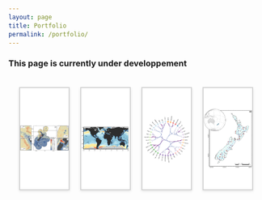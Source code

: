 ```yaml
---
layout: page
title: Portfolio
permalink: /portfolio/
---
```

### This page is currently under developpement 

<html lang="en">
<head>
    <meta charset="UTF-8">
    <meta name="viewport" content="width=device-width, initial-scale=1.0">
    <title>Portfolio Tabs</title>
   <style>
        #portfolio-tabs {
            max-width: 1200px;
            margin: 0 auto;
            padding: 20px;
        }
        .tab-container {
            display: flex;
            flex-wrap: wrap;
            justify-content: space-around;
            gap: 20px;
        }
        .tab {
            height: 200px;
            flex-basis: calc(25% - 20px);
            position: relative;
            cursor: pointer;
            overflow: hidden;
            transition: transform 0.3s ease;
            background-color: white;
            aspect-ratio: 16 / 9;
            border: 2px solid #D3D3D3;
            box-shadow: 0 2px 5px rgba(0,0,0,0.1);
        }
        .tab:hover {
            transform: scale(1.05);
        }
        .tab img {
            width: 100%;
            height: 100%;
            object-fit: contain;
        }
        .tab-overlay {
            position: absolute;
            bottom: 0;
            left: 0;
            right: 0;
            background-color: rgba(6, 79, 141, 0.8);
            color: white;
            padding: 10px;
            text-align: center;
            transform: translateY(100%);
            transition: transform 0.3s ease;
        }
        .tab:hover .tab-overlay {
            transform: translateY(0);
        }
        .short-title {
            font-size: 16px;
            font-weight: bold;
            display: block;
            margin-bottom: 5px;
        }
        .tab-divider {
            border: 0;
            height: 1px;
            background-color: rgba(255, 255, 255, 0.5);
            margin: 5px 0;
        }
        .long-title {
            font-size: 14px;
            display: block;
        }
        .modal-overlay {
            display: none;
            position: fixed;
            z-index: 1000;
            left: 0;
            top: 0;
            width: 100%;
            height: 100%;
            overflow: auto;
            background-color: rgba(0, 0, 0, 0.7);
        }
        .modal-content {
            background-color: #fefefe;
            margin: 5% auto;
            padding: 20px;
            border: 1px solid #888;
            width: 80%;
            max-width: 1000px;
            position: relative;
            border-radius: 5px;
        }
        .modal-title {
            font-size: 24px;
            margin-bottom: 10px;
            padding-right: 30px;
        }
        .modal-divider {
            border: 0;
            height: 1px;
            background-color: #ccc;
            margin: 10px 0;
        }
        .modal-description {
            font-size: 16px;
            color: #666;
            margin-bottom: 20px;
        }
        .close-btn {
            color: #aaa;
            float: right;
            font-size: 28px;
            font-weight: bold;
            cursor: pointer;
        }
        .close-btn:hover,
        .close-btn:focus {
            color: #000;
            text-decoration: none;
            cursor: pointer;
        }
        .project-container {
            display: flex;
            flex-direction: column;
            align-items: center;
            width: 100%;
            max-width: 800px;
            margin: 0 auto;
        }
        .project-description {
            width: 100%;
            text-align: left;
            margin-bottom: 20px;
        }
        .project-image {
            width: 100%;
            text-align: center;
        }
        .project-image img {
            max-width: 75%;
            height: auto;
            display: block;
            margin: 20px auto;
        }
        @media (max-width: 767px) {
            .tab {
                flex-basis: calc(50% - 20px);
            }
        }
        @media (max-width: 480px) {
            .tab {
                flex-basis: 100%;
            }
        }
    </style>
</head>
<body>
    <div id="portfolio-tabs">
        <div class="tab-container">
            <div class="tab" data-tab="project1">
                <img src="/assets/img/portfolio/Stephenson et al. 2020.png" alt="Project 1">
                <div class="tab-overlay">
                    <span class="short-title">Cetacean biodiversity modelling</span>
                    <hr class="tab-divider">
                    <span class="long-title">Modelling cetacean biodiversity in New Zealand waters</span>
                </div>
            </div>
            <div class="tab" data-tab="project2">
                <img src="/assets/img/portfolio/Pimiento et al. 2024.png" alt="Project 2">
                <div class="tab-overlay">
                    <span class="short-title">Global shark biodiversity</span>
                    <hr class="tab-divider">
                    <span class="long-title">Assessing elasmobranch functional diversity at the global scale</span>
                </div>
            </div>
            <div class="tab" data-tab="project3">
                <img src="/assets/img/portfolio/HEB_2G_males_clusters.png" alt="Project 3">
                <div class="tab-overlay">
                    <span class="short-title">Hierarchical Edge Bundling</span>
                    <hr class="tab-divider">
                    <span class="long-title">Analyses of cardiometabolic biomarkers</span>
                </div>
            </div>
            <div class="tab" data-tab="project4">
                <img src="/assets/img/portfolio/Mouton et al. 2020 map.png" alt="Project 4">
                <div class="tab-overlay">
                    <span class="short-title">Climate change and river biodiversity</span>
                    <hr class="tab-divider">
                    <span class="long-title">Time series analyses of biodiversity change</span>
                </div>
            </div>
        </div>
        <div id="modal-overlay" class="modal-overlay">
            <div class="modal-content">
                <span class="close-btn">&times;</span>
                <h2 class="modal-title"></h2>
                <hr class="modal-divider">
                <p class="modal-description"></p>
                <div id="modal-body"></div>
            </div>
        </div>
    </div>
    <template id="project1-template">
    <div class="project-container">
        <div class="project-description">
            <p>A group of researchers led by <a href="https://www.ncl.ac.uk/nuact/fellows/profile/fabricestephenson.html" target="_blank">Dr. Fabrice Stephenson</a> and myself, and involving internationally renowned cetacean ecologists, such as <a href="https://mmi.oregonstate.edu/people/leigh-g-torres">Leigh G. Torres</a> and <a href="https://usys.ethz.ch/en/people/profile.MjIyODg5.TGlzdC82MzcsMzIwMTk3MjIy.html">Camille Albouy</a> investigated the spatial distribution of cetacean biodiversity in New Zealand waters. This project led to three research papers published in Rank A journals.</p>
            <p><a href="https://onlinelibrary.wiley.com/doi/full/10.1111/ddi.13035" target="_blank">The first publication</a> involved modelling the spatial distribution of cetaceans in New Zealand. For this, we curated a national database of cetacean sightings at sea (>7000 sightings) and used Boosted Regression Tree and Relative Environmental Suitability modelling to predict the distribution of 30 species and species richness within New Zealand's EEZ. <a href="https://docs.niwa.co.nz/library/public/NZAEBR-240.pdf" target="_blank">A report</a> was also published and prepared for Fisheries New Zealand (Ministry for Primary Industries). </p>
        </div>  
        <div class="project-image">
            <img src="/assets/img/portfolio/Stephenson et al. 2020.png" alt="Project 1">
        </div>
        <div class="project-description">
            <p><a href="https://esajournals.onlinelibrary.wiley.com/doi/full/10.1002/ecs2.3633" target="_blank">The second publication</a> used the prioritisation software Zonation to identify cetacean richness hotspots for conservation management. We investigated how varying levels of uncertainty in predictions of the taxa' occurrence layers would affect our interpretation of cetacean hotspots.</p>
        </div>
        <div class="project-image">
            <img src="/assets/img/portfolio/Stephenson et al. 2021.png" alt="Project 1">
        </div>
        <div class="project-description">
            <p>In <a href="https://www.sciencedirect.com/science/article/abs/pii/S0006320722000374" target="_blank">the third publication</a> we modelled spatial patterns of taxonomic, functional, and phylogenetic diversity of cetaceans. We examined areas of congruence among hotspots of richness and uniqueness components of biodiversity and measured the contribution of species to biodiversity. </p>
        </div>
        <div class="project-image">
            <img src="/assets/img/portfolio/Mouton et al. 2022 Biocons.png" alt="Project 1">
        </div>
    </div>
</template>
<template id="project2-template">
    <div class="project-container">
        <div class="project-description">
            <p>A group of researchers led by <a href="https://www.catalinapimiento.com/" target="_blank">Dr. Catalina Pimiento</a> and <a href="https://fableprieur.weebly.com/" target="_blank">Prof. Fabien Leprieur</a> investigated the functional diversity of sharks and rays in the world.</p>
            <p>The group created a trait dataset of > 1000 species to assess elasmobranch functional diversity and compare it against previously studied facets (taxonomic and phylogenetic), to identify species- and spatial- conservation priorities.</p>
        </div>
        <div class="project-image">
            <img src="/assets/img/portfolio/Pimiento et al. 2024_2maps.png" alt="Project 2">
        </div>
        <div class="project-description">
            <p>The spatial analyses showed that elasmobranch functional richness is concentrated along continental shelves and around oceanic islands, with 18 distinguishable hotspots. These hotspots only marginally overlap with those of other biodiversity facets, reflecting a distinct spatial fingerprint of functional diversity. </p> 
            <p> Elasmobranch biodiversity facets converge with fishing pressure along the coast of China, which emerged as a critical frontier in conservation. Meanwhile, several components of elasmobranch functional diversity fall in high seas and/or outside the global network of marine protected areas.</p>
            <p>These results highlight acute vulnerability of the world's elasmobranchs' functional diversity and reveal global priorities for elasmobranch functional biodiversity previously overlooked.</p>
            <p>
                <a href="https://github.com/Pimiento-Research-Group/sharks-FD_biodiv_global" target="_blank">GitHub Repository</a> |
                <a href="https://www.nature.com/articles/s41467-023-43212-3" target="_blank">Pimiento et al. 2024 (Nature communications)</a>
            </p>
        </div>
    </div>
</template>
    <template id="project3-template">
        <div class="project-container">
            <div class="project-description">
                <p>I was hired by <a href="https://uchile.cl/portafolio-academico/portafolio-academico/academico/49064" target="_blank">Prof. María Paulina Correa Burrows</a> from the Universidad de Chile to apply Hierchical Edge Bundling (HEB) to cardiometabolic health markers for a study on the effects of obesity on the health of teenagers. I produced ten different HEBs, a quarto document and publication ready charts for this consultancy. The project is publicly accessible on my <a href="https://github.com/TheophileMt92/Hierarchal-Edge-Bundling" target="_blank">GitHub Repository</a> </p>
                <div class="project-image">
                <img src="/assets/img/portfolio/HEB_2G_males_clusters.png" alt="Project 3">
            </div>
            </div>
        </div>
    </template>
    <template id="project4-template">
        <div class="project-container">
            <div class="project-image">
                <img src="/assets/img/portfolio/Mouton et al. 2022 Fig. 3.jpg" alt="Project 4">
            </div>
            <div class="project-description">
                <p>This project constituted the core of my PhD project. I designed and led studies on temporal changes in biodiversity under climte and land-use change using databases from New Zealand's national network monitoring programs.</p>
            <div class="project-image">
                <img src="/assets/img/portfolio/Mouton et al. 2020 map.png" alt="Project 4">
            </div>
                <p>In <a href="https://onlinelibrary.wiley.com/doi/abs/10.1111/gcb.15389" target="_blank">the first publication</a>. I assessed temporal changes in taxonomic and functional spatial beta-diversity of river macroinvertebrates and possible drivers of these changes using Hierarchical Generalised Additive Modelling. We observed long-term, mostly climate-induced, temporal trends towards taxonomic homogenization but functional differentiation among macroinvertebrate assemblages.</p>
            <div class="project-image">
                <img src="/assets/img/portfolio/Mouton et al. 2020 GCB Fig 1.png" alt="Project 4">
            </div> 
                <p>In <a href="https://nsojournals.onlinelibrary.wiley.com/doi/10.1111/ecog.06148" target="_blank">the second publication</a>. I examined changes in population size and range shifts of species pools, and related these to taxonomy and functional traits. We found poleward species colonisations and increasing extirpations over time in northern locations. Increases in population and species range size were more prevalent than decreases in population and range size. Species shifted their ranges towards higher latitudes on average by 50 km per decade. Despite little to no relationship with taxonomy, we uncovered distinct relationships between functional traits and population trends and latitudinal species range shifts.</p>
            <div class="project-image">
                <img src="/assets/img/portfolio/Mouton et al. 2022 Fig. 3 cut.png" alt="Project 4">
            </div>
            
                <p>
                    <a href="https://onlinelibrary.wiley.com/doi/abs/10.1111/gcb.15389" target="_blank">Mouton et al. 2020</a> |
                    <a href="https://nsojournals.onlinelibrary.wiley.com/doi/full/10.1111/ecog.06148" target="_blank">Mouton et al. 2022</a>
                </p>
            </div>
        </div>
    </template>
    <script>
        document.addEventListener('DOMContentLoaded', function() {
            const tabs = document.querySelectorAll('.tab');
            const modalOverlay = document.getElementById('modal-overlay');
            const modalTitle = document.querySelector('.modal-title');
            const modalDescription = document.querySelector('.modal-description');
            const modalBody = document.getElementById('modal-body');
            const closeBtn = document.querySelector('.close-btn');
            const projectInfo = {
                project1: {
                    title: "Cetacean Biodiversity Modelling in New Zealand Waters",
                    description: "A comprehensive study on the distribution and diversity of cetacean species in New Zealand waters."
                },
                project2: {
                    title: "Functional diversity of sharks and rays",
                    description: "Macroecological analyses of shark biodiversity, overlaps with industrial fishing pressure and with marine protected areas."
                },
                project3: {
                    title: "Hierarchical Edge Bundling",
                    description: "Applying Hierarchical Edge Bundling to cardiometabolic health markers"
                },
                project4: {
                    title: "Macroecological analyses of biodiversity change",
                    description: "Time-series analyses of biodiversity facing climate and land-use change: New Zealand's Rivers as case study"
                }
            };
            tabs.forEach(tab => {
                tab.addEventListener('click', () => {
                    const tabId = tab.getAttribute('data-tab');
                    const template = document.getElementById(`${tabId}-template`);
                    if (template) {
                        modalTitle.textContent = projectInfo[tabId].title;
                        modalDescription.textContent = projectInfo[tabId].description;
                        modalBody.innerHTML = '';
                        modalBody.appendChild(template.content.cloneNode(true));
                        modalOverlay.style.display = 'block';
                    }
                });
            });
            closeBtn.addEventListener('click', () => {
                modalOverlay.style.display = 'none';
            });
            window.addEventListener('click', (event) => {
                if (event.target == modalOverlay) {
                    modalOverlay.style.display = 'none';
                }
            });
        });
    </script>
</body>
</html>